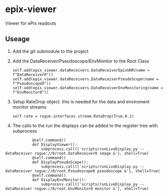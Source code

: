 # epix-viewer
Viewer for ePix readouts

## Useage

1. Add the git submodule to the project
2. Add the DataReceiver/Pseudoscope/EnvMonitor to the Root Class

    ```
    self.add(epix_viewer.dataReceivers.DataReceiverEpixUHR(name = f"DataReceiver0"))
    self.add(epix_viewer.dataReceivers.DataReceiverPseudoScope(name = f"Pseudoscope0"))
    self.add(epix_viewer.dataReceivers.DataReceiverEnvMonitoring(name = f"EnvMonitor0"))
    ```

3. Setup RateDrop object. this is needed for the data and enviroment monitor streams

    `self.rate = rogue.interfaces.stream.RateDrop(True,0.1)`

4. The calls to the run the displays can be added to the register tree with subprocess

```
            @self.command()
            def DisplayViewer():
                subprocess.call(['scripts/runLiveDisplay.py --dataReceiver rogue://0/root.DataReceiver0 image &'], shell=True)
            @self.command()
            def DisplayPseudoScope():
                subprocess.call(['scripts/runLiveDisplay.py --dataReceiver rogue://0/root.Pseudoscope0 pseudoscope &'], shell=True)
            @self.command()
            def DisplayEnvMonitor():
                subprocess.call(['scripts/runLiveDisplay.py --dataReceiver rogue://0/root.EnvMonitor0 monitor &'], shell=True)
```   